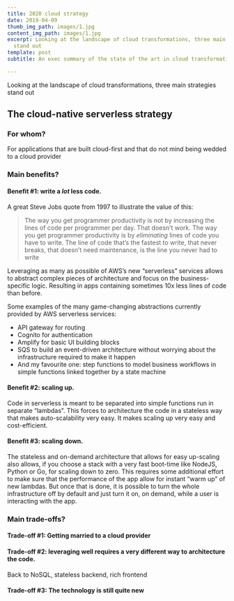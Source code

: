 ```yaml
---
title: 2020 cloud strategy
date: 2019-04-09
thumb_img_path: images/1.jpg
content_img_path: images/1.jpg
excerpt: Looking at the landscape of cloud transformations, three main strategies
  stand out
template: post
subtitle: An exec summary of the state of the art in cloud transformation

---
```

Looking at the landscape of cloud transformations, three main strategies stand out

## **The cloud-native serverless strategy**

### **For whom?**

For applications that are built cloud-first and that do not mind being wedded to a cloud provider

### **Main benefits?**

#### Benefit #1: write a *lot* less code.

A great Steve Jobs quote from 1997 to illustrate the value of this:

> The way you get programmer productivity is not by increasing the lines of code per programmer per day. That doesn’t work. The way you get programmer productivity is by _eliminating_ lines of code you have to write. The line of code that’s the fastest to write, that never breaks, that doesn’t need maintenance, is the line you never had to write

Leveraging as many as possible of AWS’s new “serverless” services allows to abstract complex pieces of architecture and focus on the business-specific logic. Resulting in apps containing sometimes 10x less lines of code than before.

Some examples of the many game-changing abstractions currently provided by AWS serverless services:

* API gateway for routing
* Cognito for authentication
* Amplify for basic UI building blocks
* SQS to build an event-driven architecture without worrying about the infrastructure required to make it happen
* And my favourite one: step functions to model business workflows in simple functions linked together by a state machine

#### Benefit #2: scaling up. 

Code in serverless is meant to be separated into simple functions run in separate “lambdas”. This forces to architecture the code in a stateless way that makes auto-scalability very easy. It makes scaling up very easy and cost-efficient.

#### Benefit #3: scaling down.

The stateless and on-demand architecture that allows for easy up-scaling also allows, if you choose a stack with a very fast boot-time like NodeJS, Python or Go, for scaling down to zero. This requires some additional effort to make sure that the performance of the app allow for instant “warm up” of new lambdas. But once that is done, it is possible to turn the whole infrastructure off by default and just turn it on, on demand, while a user is interacting with the app.

### **Main trade-offs?**

#### Trade-off #1: Getting married to a cloud provider

#### Trade-off #2: leveraging well requires a very different way to architecture the code. 

Back to NoSQL, stateless backend, rich frontend

#### Trade-off #3: The technology is still quite new